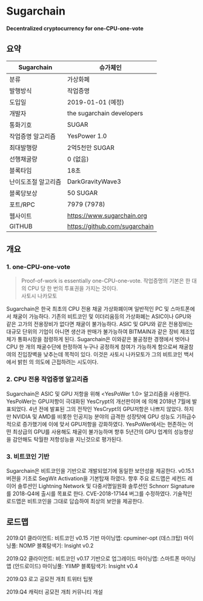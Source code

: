 # Sugarchain

#### Decentralized cryptocurrency for one-CPU-one-vote

## 요약

|Sugarchain		|	슈가체인			|
|-----------------------|---------------------------------------|
|분류 			|	가상화폐			|
|발행방식		|	작업증명			|
|도입일			|	2019-01-01 (예정)		|
|개발자			| 	the sugarchain developers	|
|통화기호		|	SUGAR				|
|작업증명 알고리즘 	|	YesPower 1.0			|
|최대발행량		|	2억5천만 SUGAR			|
|선행채굴량		|	0 (없음)			|
|블록타임		|	18초				|
|난이도조절 알고리즘	|	DarkGravityWave3		|
|블록당보상		|	50 SUGAR			|
|포트/RPC		|	7979 (7978)			|
|웹사이트		|	https://www.sugarchain.org	|
|GITHUB			|	https://github.com/sugarchain	|

## 개요

### 1. one-CPU-one-vote
> Proof-of-work is essentially one-CPU-one-vote.
> 작업증명의 기본은 한 대의 CPU 당 한 번의 투표권을 가지는 것이다.  
> 사토시 나카모토

Sugarchain은 한국 최초의 CPU 전용 채굴 가상화폐이며 일반적인 PC 및 스마트폰에서 채굴이 가능하다. 기존의 비트코인 및 이더리움등의 가상화폐는 ASIC이나 GPU와 같은 고가의 전용장비가 없다면 채굴이 불가능하다. ASIC 및 GPU와 같은 전용장비는 대규모 단위의 기업이 아니면 생산과 판매가 불가능하여 BITMAIN과 같은 장비 제조업체가 통화시장을 점령하게 된다. Sugarchain은 이와같은 불공정한 경쟁에서 벗어나 CPU 한 개의 채굴수단에 한정하여 누구나 공정하게 참여가 가능하게 함으로써 채굴참여의 진입장벽을 낮추는데 목적이 있다. 이것은 사토시 나카모토가 그의 비트코인 백서에서 밝힌 <one-CPU-one-vote>의 의도에 근접하려는 시도이다.

### 2. CPU 전용 작업증명 알고리즘

Sugarchain은 ASIC 및 GPU 저항을 위해 <YesPoWer 1.0> 알고리즘을 사용한다. YesPoWer는 GPU저항이 극대화된 YesCrypt의 개선판이며 <Alexander Peslyak>에 의해 2018년 7월에 발표되었다. 4년 전에 발표된 그의 전작인 YesCrypt의 GPU저항은 나쁘지 않았다. 하지만 NVIDIA 및 AMD를 비롯한 인공지능 분야의 급격한 성장탓에 GPU 성능도 기하급수적으로 증가했기에 이에 맞서 GPU저항을 강화하였다. YesPoWer에서는 현존하는 어떤 최상급의 GPU를 사용해도 채굴이 불가능하며 향후 5년간의 GPU 업계의 성능향상을 감안해도 탁월한 저항성능을 지닌것으로 평가된다.

### 3. 비트코인 기반

Sugarchain은 비트코인을 기반으로 개발되었기에 동일한 보안성을 제공한다. v0.15.1 버젼을 기초로 SegWit Activation을 기본탑재 하였다. 향후 주요 로드맵은 세컨드 레이어 솔루션인 Lightning Network 및 다중서명일원화 솔루션인 Schnorr Signature를 2018-Q4에 출시를 목표로 한다. CVE-2018-17144 버그를 수정하였다. 기술적인 로드맵은 비트코인을 그대로 답습하여 최상의 보안을 제공한다.

## 로드맵

2019.Q1
클라이언트: 비트코인 v0.15 기반
마이닝앱: cpuminer-opt (데스크탑)
마이닝풀: NOMP
블록탐색기: Insight v0.2

2019.Q2
클라이언트: 비트코인 v0.17 기반으로 업그레이드
마이닝앱: 스마트폰 마이닝앱 (안드로이드)
마이닝풀: YIIMP
블록탐색기: Insight v0.4

2019.Q3
로고 공모전 개최
트위터 팁봇

2019.Q4
캐릭터 공모전 개최
커뮤니티 개설






















